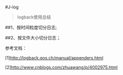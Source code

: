 #J-log
>logback使用总结


##1、按时间粒度切分日志;

##2、按文件大小切分日志；


参考文档：

[1]http://logback.qos.ch/manual/appenders.html

[2]http://www.cnblogs.com/zhuawang/p/4002975.html






